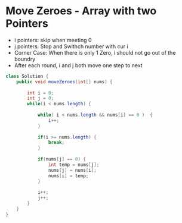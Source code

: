 # Move Zeroes - Array with two Pointers
- i pointers: skip when meeting 0
- j pointers: Stop and Swithch number with cur i
- Corner Case: When there is only 1 Zero, i should not go out of the boundry
- After each round, i and j both move one step to next

```java
class Solution {
    public void moveZeroes(int[] nums) {
        
        int i = 0;
        int j = 0;
        while(i < nums.length) {
            
            while( i < nums.length && nums[i] == 0 )  {
                i++;
            }
            
            if(i >= nums.length) {
                break;
            }
            
            if(nums[j] == 0) {
                int temp = nums[j];
                nums[j] = nums[i];
                nums[i] = temp;
            }
            
            i++;
            j++;
        }
    }
}

```